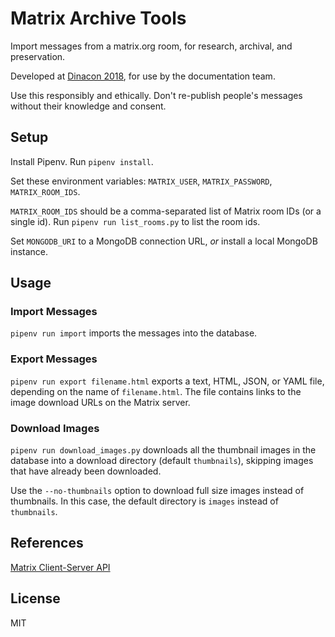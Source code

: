 # Matrix Archive Tools

Import messages from a matrix.org room, for research, archival, and
preservation.

Developed at [Dinacon 2018](https://www.dinacon.org), for use by the
documentation team.

Use this responsibly and ethically. Don't re-publish people's messages
without their knowledge and consent.

## Setup

Install Pipenv. Run `pipenv install`.

Set these environment variables: `MATRIX_USER`, `MATRIX_PASSWORD`,
`MATRIX_ROOM_IDS`.

`MATRIX_ROOM_IDS` should be a comma-separated list of Matrix room IDs (or a
single id). Run `pipenv run list_rooms.py` to list the room ids.

Set `MONGODB_URI` to a MongoDB connection URL, *or* install a local MongoDB
instance.

## Usage

### Import Messages

`pipenv run import` imports the messages into the database.

### Export Messages

`pipenv run export filename.html` exports a text, HTML, JSON, or YAML file,
depending on the name of `filename.html`. The file contains links to the image
download URLs on the Matrix server.

### Download Images

`pipenv run download_images.py` downloads all the thumbnail images in the
database into a download directory (default `thumbnails`), skipping images that
have already been downloaded.

Use the `--no-thumbnails` option to download full size images instead of
thumbnails. In this case, the default directory is `images` instead of
`thumbnails`.

## References

[Matrix Client-Server API](https://matrix.org/docs/spec/r0.0.0/client_server.html)

## License

MIT
